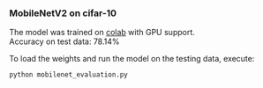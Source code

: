 ### MobileNetV2 on cifar-10

The model was trained on [colab](https://colab.research.google.com/drive/1vXIlagm1hakFnPJ5Fs17WVakJow2ZiL4#scrollTo=L4TFpNygapo0)
with GPU support.  
Accuracy on test data: 78.14%

To load the weights and run the model on the testing data, execute:

    python mobilenet_evaluation.py 